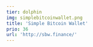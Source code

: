 ```yaml
---
tier: dolphin
img: simplebitcoinwallet.png
title: 'Simple Bitcoin Wallet'
prio: 36
url: 'http://sbw.finance/'
---
```







